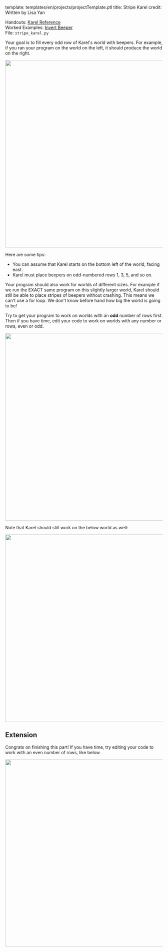 template: templates/en/projects/projectTemplate.ptl
title: Stripe Karel
credit: Written by Lisa Yan

Handouts: [Karel Reference](https://compedu.stanford.edu/karel-reader/docs/python/en/reference.html)<br/>
Worked Examples: [Invert Beeper]({{pathToRoot}}en/projects/invertBeeper/index.html)<br/>
File: `stripe_karel.py`

Your goal is to fill every odd row of Karel's world with beepers.
For example, if you ran your program on the world on the left, it should produce the world on the right.

<center>
	<img style="width:600px"  src="{{pathToRoot}}img/projects/stripeKarel/world1.png">	
</center>

Here are some tips:

* You can assume that Karel starts on the bottom left of the world, facing east.
* Karel must place beepers on odd-numbered rows 1, 3, 5, and so on.

Your program should also work for worlds of different sizes. For example if we run the EXACT same program on this slightly larger world, Karel should still be able to place stripes of beepers without crashing. This means we can't use a for loop. We don't know before hand how big the world is going to be!

Try to get your program to work on worlds with an **odd** number of rows first. Then if you have time, edit your code to work on worlds with any number or rows, even or odd.

<center>
	<img style="width:600px"  src="{{pathToRoot}}img/projects/stripeKarel/world2.png">	
</center>

Note that Karel should still work on the below world as well:

<center>
	<img style="width:600px"  src="{{pathToRoot}}img/projects/stripeKarel/world3.png">	
</center>

## Extension

Congrats on finishing this part! If you have time, try editing your code to work with an even number of rows, like below.

<center>
	<img style="width:600px"  src="{{pathToRoot}}img/projects/stripeKarel/world_even.png">	
</center>
